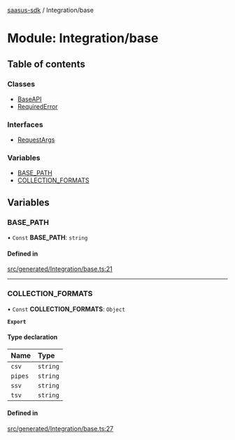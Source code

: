 [saasus-sdk](../README.md) / Integration/base

# Module: Integration/base

## Table of contents

### Classes

- [BaseAPI](../classes/Integration_base.BaseAPI.md)
- [RequiredError](../classes/Integration_base.RequiredError.md)

### Interfaces

- [RequestArgs](../interfaces/Integration_base.RequestArgs.md)

### Variables

- [BASE\_PATH](Integration_base.md#base_path)
- [COLLECTION\_FORMATS](Integration_base.md#collection_formats)

## Variables

### BASE\_PATH

• `Const` **BASE\_PATH**: `string`

#### Defined in

[src/generated/Integration/base.ts:21](https://github.com/saasus-platform/saasus-sdk-javascript/blob/55abc15/src/generated/Integration/base.ts#L21)

___

### COLLECTION\_FORMATS

• `Const` **COLLECTION\_FORMATS**: `Object`

**`Export`**

#### Type declaration

| Name | Type |
| :------ | :------ |
| `csv` | `string` |
| `pipes` | `string` |
| `ssv` | `string` |
| `tsv` | `string` |

#### Defined in

[src/generated/Integration/base.ts:27](https://github.com/saasus-platform/saasus-sdk-javascript/blob/55abc15/src/generated/Integration/base.ts#L27)
